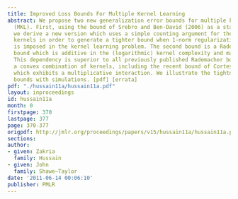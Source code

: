 ```yaml
---
title: Improved Loss Bounds For Multiple Kernel Learning
abstract: We propose two new generalization error bounds for multiple kernel learning
  (MKL). First, using the bound of Srebro and Ben-David (2006) as a starting point,
  we derive a new version which uses a simple counting argument for the choice of
  kernels in order to generate a tighter bound when 1-norm regularization (sparsity)
  is imposed in the kernel learning problem. The second bound is a Rademacher complexity
  bound which is additive in the (logarithmic) kernel complexity and margin term.
  This dependency is superior to all previously published Rademacher bounds for learning
  a convex combination of kernels, including the recent bound of Cortes et al. (2010),
  which exhibits a multiplicative interaction. We illustrate the tightness of our
  bounds with simulations. [pdf] [errata]
pdf: "./hussain11a/hussain11a.pdf"
layout: inproceedings
id: hussain11a
month: 0
firstpage: 370
lastpage: 377
page: 370-377
origpdf: http://jmlr.org/proceedings/papers/v15/hussain11a/hussain11a.pdf
sections: 
author:
- given: Zakria
  family: Hussain
- given: John
  family: Shawe–Taylor
date: '2011-06-14 00:06:10'
publisher: PMLR
---
```

